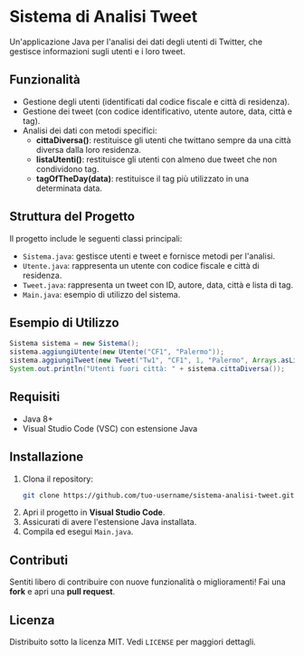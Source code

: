 # Sistema di Analisi Tweet

Un'applicazione Java per l'analisi dei dati degli utenti di Twitter, che gestisce informazioni sugli utenti e i loro tweet.

## Funzionalità
- Gestione degli utenti (identificati dal codice fiscale e città di residenza).
- Gestione dei tweet (con codice identificativo, utente autore, data, città e tag).
- Analisi dei dati con metodi specifici:
  - **cittaDiversa()**: restituisce gli utenti che twittano sempre da una città diversa dalla loro residenza.
  - **listaUtenti()**: restituisce gli utenti con almeno due tweet che non condividono tag.
  - **tagOfTheDay(data)**: restituisce il tag più utilizzato in una determinata data.

## Struttura del Progetto
Il progetto include le seguenti classi principali:
- `Sistema.java`: gestisce utenti e tweet e fornisce metodi per l'analisi.
- `Utente.java`: rappresenta un utente con codice fiscale e città di residenza.
- `Tweet.java`: rappresenta un tweet con ID, autore, data, città e lista di tag.
- `Main.java`: esempio di utilizzo del sistema.

## Esempio di Utilizzo
```java
Sistema sistema = new Sistema();
sistema.aggiungiUtente(new Utente("CF1", "Palermo"));
sistema.aggiungiTweet(new Tweet("Tw1", "CF1", 1, "Palermo", Arrays.asList("#capodanno2024", "#2023")));
System.out.println("Utenti fuori città: " + sistema.cittaDiversa());
```

## Requisiti
- Java 8+
- Visual Studio Code (VSC) con estensione Java

## Installazione
1. Clona il repository:
   ```bash
   git clone https://github.com/tuo-username/sistema-analisi-tweet.git
   ```
2. Apri il progetto in **Visual Studio Code**.
3. Assicurati di avere l'estensione Java installata.
4. Compila ed esegui `Main.java`.

## Contributi
Sentiti libero di contribuire con nuove funzionalità o miglioramenti! Fai una **fork** e apri una **pull request**.

## Licenza
Distribuito sotto la licenza MIT. Vedi `LICENSE` per maggiori dettagli.

